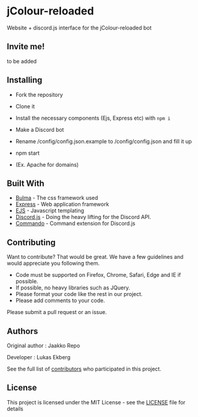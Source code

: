 

# jColour-reloaded

Website + discord.js interface for the jColour-reloaded bot


## Invite me!

to be added

## Installing

* Fork the repository
* Clone it
* Install the necessary components (Ejs, Express etc) with `npm i`
* Make a Discord bot
* Rename /config/config.json.example to /config/config.json and fill it up
* npm start 

* (Ex. Apache for domains)


## Built With

* [Bulma](https://bulma.io) - The css framework used
* [Express](https://expressjs.com/) - Web application framework
* [EJS](http://ejs.co/) - Javascript templating
* [Discord.js](https://discord.js.org) - Doing the heavy lifting for the Discord API.
* [Commando](https://github.com/discordjs/Commando) - Command extension for Discord.js

## Contributing

Want to contribute? That would be great.
We have a few guidelines and would appreciate you following them.

* Code must be supported on Firefox, Chrome, Safari, Edge and IE if possible.
* If possible, no heavy libraries such as JQuery.
* Please format your code like the rest in our project.
* Please add comments to your code. 


Please submit a pull request or an issue.

## Authors
Original author : Jaakko Repo

Developer : Lukas Ekberg

See the full list of [contributors](https://github.com/lukkan99/jColour-reloaded/contributors) who participated in this project.

## License

This project is licensed under the MIT License - see the [LICENSE](LICENSE) file for details
